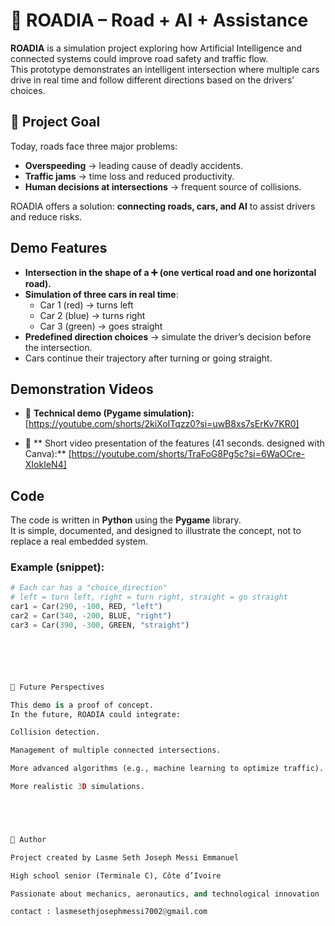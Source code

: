 # 🚦 ROADIA – Road + AI + Assistance

**ROADIA** is a simulation project exploring how Artificial Intelligence and connected systems could improve road safety and traffic flow.  
This prototype demonstrates an intelligent intersection where multiple cars drive in real time and follow different directions based on the drivers’ choices.



## 🎯 Project Goal
Today, roads face three major problems:  
- **Overspeeding** → leading cause of deadly accidents.  
- **Traffic jams** → time loss and reduced productivity.  
- **Human decisions at intersections** → frequent source of collisions.

ROADIA offers a solution: **connecting roads, cars, and AI** to assist drivers and reduce risks.



##  Demo Features
- **Intersection in the shape of a ➕ (one vertical road and one horizontal road).**  
- **Simulation of three cars in real time**:  
  - Car 1 (red) → turns left  
  - Car 2 (blue) → turns right  
  - Car 3 (green) → goes straight  
- **Predefined direction choices** → simulate the driver’s decision before the intersection.  
- Cars continue their trajectory after turning or going straight.  



## Demonstration Videos

- 🎥 **Technical demo (Pygame simulation):** [https://youtube.com/shorts/2kiXoITqzz0?si=uwB8xs7sErKv7KR0]  

- 🎥 ** Short video presentation of the features (41 seconds.  designed with Canva):** [https://youtube.com/shorts/TraFoG8Pg5c?si=6WaOCre-XIokIeN4]



## Code
The code is written in **Python** using the **Pygame** library.  
It is simple, documented, and designed to illustrate the concept, not to replace a real embedded system.  

### Example (snippet):
```python
# Each car has a "choice_direction"
# left = turn left, right = turn right, straight = go straight
car1 = Car(290, -100, RED, "left")
car2 = Car(340, -200, BLUE, "right")
car3 = Car(390, -300, GREEN, "straight")






🚀 Future Perspectives

This demo is a proof of concept.
In the future, ROADIA could integrate:

Collision detection.

Management of multiple connected intersections.

More advanced algorithms (e.g., machine learning to optimize traffic).

More realistic 3D simulations.





👤 Author

Project created by Lasme Seth Joseph Messi Emmanuel

High school senior (Terminale C), Côte d’Ivoire

Passionate about mechanics, aeronautics, and technological innovation

contact : lasmesethjosephmessi7002@gmail.com
